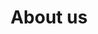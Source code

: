 ---
title: About us
valueTitle: Our values
teamTitle: Our team
layout: about
draft: false
vision:
  - title: Vision
    answer: Be recognized as a partner of choice for businesses, a catalyst for growth.
mission:
  - title: Mission
    answer: Guided by a vision of shared success, we are committed to driving growth towards our partners' full potential. We believe in understanding their reality to recommend optimizations to their business or technological processes, while maintaining an enlightened, human and dynamic approach.
values:
  - title: Humanity
    answer: The involvement of all the company's actors is essential to the success of any change. Because people are at the heart of today's business, we listen carefully to the challenges that change can bring to current ways of doing things. Our solutions are at the peoples's service, not the other way around.

  - title: Creativity
    answer: Preconceived ideas are an obstacle to the development of innovative and efficient solutions. That's why we opt for an approach that allows us to think differently. The solutions we create are often unique, hence our 1-solution.

  - title: Integrity
    answer: The definition of integrity is `:` "the state of being whole". This defines our way of doing things. It's our duty to do as we say, boots follow lips!

  - title: Competence
    answer: We're constantly striving for improvement `:` the acquisition of new knowledge, new ways of doing things and the exploration of new trends are part of our DNA.
team:
  - name: Antoine Theriault-Richer  
    bio: test  test

  - name: Bruno Laporte
    bio: test  test

  - name: Olivier Poupier
    bio: test  test

  - name: Jean-Christophe Viau
    bio: test  test
    
  - name: Simon Pepin
    bio: test  test
---
